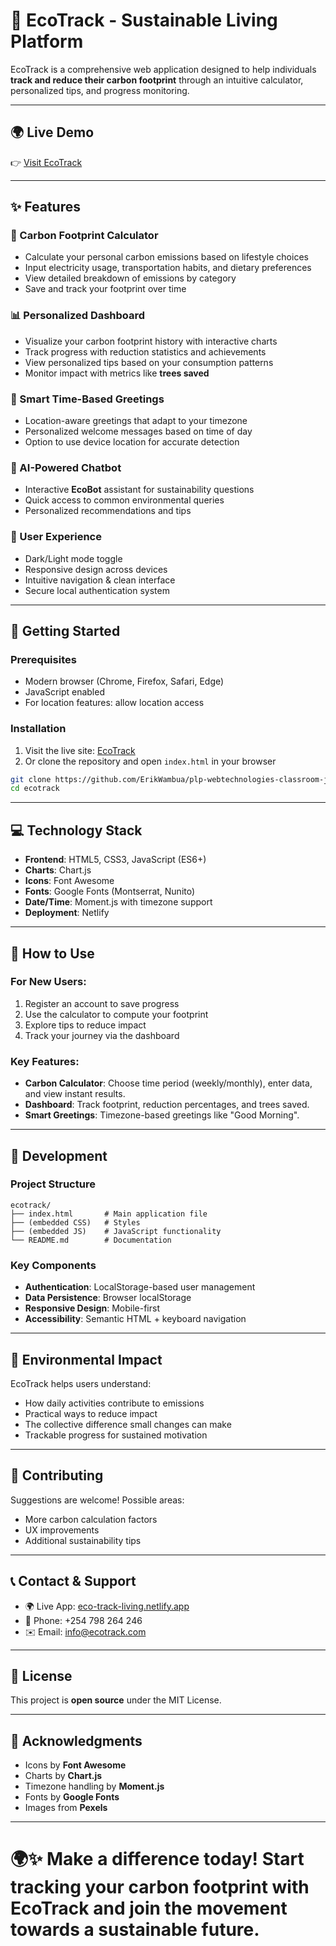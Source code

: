 # 🌱 EcoTrack - Sustainable Living Platform

EcoTrack is a comprehensive web application designed to help individuals **track and reduce their carbon footprint** through an intuitive calculator, personalized tips, and progress monitoring.

---

## 🌍 Live Demo
👉 [Visit EcoTrack](https://eco-track-living.netlify.app/)

---

## ✨ Features

### 🔢 Carbon Footprint Calculator
- Calculate your personal carbon emissions based on lifestyle choices  
- Input electricity usage, transportation habits, and dietary preferences  
- View detailed breakdown of emissions by category  
- Save and track your footprint over time  

### 📊 Personalized Dashboard
- Visualize your carbon footprint history with interactive charts  
- Track progress with reduction statistics and achievements  
- View personalized tips based on your consumption patterns  
- Monitor impact with metrics like **trees saved**  

### 🌟 Smart Time-Based Greetings
- Location-aware greetings that adapt to your timezone  
- Personalized welcome messages based on time of day  
- Option to use device location for accurate detection  

### 🤖 AI-Powered Chatbot
- Interactive **EcoBot** assistant for sustainability questions  
- Quick access to common environmental queries  
- Personalized recommendations and tips  

### 🎨 User Experience
- Dark/Light mode toggle  
- Responsive design across devices  
- Intuitive navigation & clean interface  
- Secure local authentication system  

---

## 🚀 Getting Started

### Prerequisites
- Modern browser (Chrome, Firefox, Safari, Edge)  
- JavaScript enabled  
- For location features: allow location access  

### Installation
1. Visit the live site: [EcoTrack](https://eco-track-living.netlify.app/)  
2. Or clone the repository and open `index.html` in your browser  

```bash
git clone https://github.com/ErikWambua/plp-webtechnologies-classroom-july2025-july-2025-final-project-and-deployment-Final-Project-and-Depl.git
cd ecotrack
```

---

## 💻 Technology Stack
- **Frontend**: HTML5, CSS3, JavaScript (ES6+)  
- **Charts**: Chart.js  
- **Icons**: Font Awesome  
- **Fonts**: Google Fonts (Montserrat, Nunito)  
- **Date/Time**: Moment.js with timezone support  
- **Deployment**: Netlify  

---

## 📱 How to Use

### For New Users:
1. Register an account to save progress  
2. Use the calculator to compute your footprint  
3. Explore tips to reduce impact  
4. Track your journey via the dashboard  

### Key Features:
- **Carbon Calculator**: Choose time period (weekly/monthly), enter data, and view instant results.  
- **Dashboard**: Track footprint, reduction percentages, and trees saved.  
- **Smart Greetings**: Timezone-based greetings like "Good Morning".  

---

## 🔧 Development

### Project Structure
```
ecotrack/
├── index.html       # Main application file
├── (embedded CSS)   # Styles
├── (embedded JS)    # JavaScript functionality
└── README.md        # Documentation
```

### Key Components
- **Authentication**: LocalStorage-based user management  
- **Data Persistence**: Browser localStorage  
- **Responsive Design**: Mobile-first  
- **Accessibility**: Semantic HTML + keyboard navigation  

---

## 🌱 Environmental Impact
EcoTrack helps users understand:  
- How daily activities contribute to emissions  
- Practical ways to reduce impact  
- The collective difference small changes can make  
- Trackable progress for sustained motivation  

---

## 🤝 Contributing
Suggestions are welcome! Possible areas:  
- More carbon calculation factors  
- UX improvements  
- Additional sustainability tips  

---

## 📞 Contact & Support
- 🌍 Live App: [eco-track-living.netlify.app](https://eco-track-living.netlify.app/)  
- 📱 Phone: +254 798 264 246  
- ✉️ Email: info@ecotrack.com  

---

## 📄 License
This project is **open source** under the MIT License.

---

## 🙏 Acknowledgments
- Icons by **Font Awesome**  
- Charts by **Chart.js**  
- Timezone handling by **Moment.js**  
- Fonts by **Google Fonts**  
- Images from **Pexels**  

---

🌍✨ **Make a difference today! Start tracking your carbon footprint with EcoTrack and join the movement towards a sustainable future.**
======
